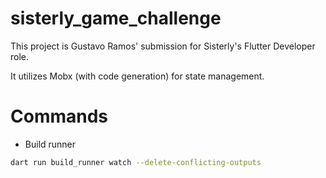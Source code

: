 # sisterly_game_challenge

This project is Gustavo Ramos' submission for Sisterly's Flutter Developer role. 

It utilizes Mobx (with code generation) for state management.

# Commands

- Build runner
```bash
dart run build_runner watch --delete-conflicting-outputs
```
